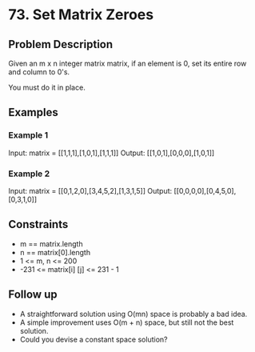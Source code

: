 # 73. Set Matrix Zeroes

## Problem Description

Given an m x n integer matrix matrix, if an element is 0, set its entire row and column to 0's.

You must do it in place.

## Examples

### Example 1

Input: matrix = [[1,1,1],[1,0,1],[1,1,1]]
Output: [[1,0,1],[0,0,0],[1,0,1]]

### Example 2

Input: matrix = [[0,1,2,0],[3,4,5,2],[1,3,1,5]]
Output: [[0,0,0,0],[0,4,5,0],[0,3,1,0]]

## Constraints

- m == matrix.length
- n == matrix[0].length
- 1 <= m, n <= 200
- -231 <= matrix[i] [j] <= 231 - 1

## Follow up

- A straightforward solution using O(mn) space is probably a bad idea.
- A simple improvement uses O(m + n) space, but still not the best solution.
- Could you devise a constant space solution?

